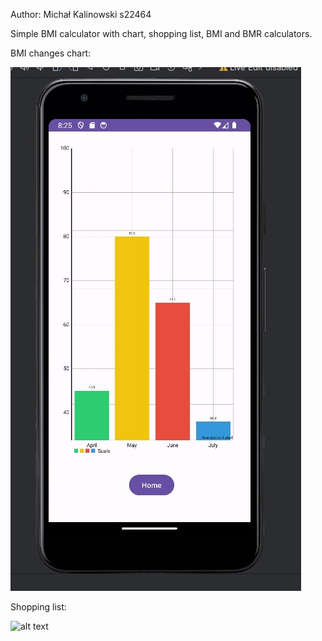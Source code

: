 Author: Michał Kalinowski s22464

Simple BMI calculator with chart, shopping list, BMI and BMR calculators. 

BMI changes chart:

![alt text](pic1.jpg)

Shopping list:

![alt text](pic2.jpg)

